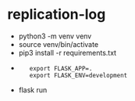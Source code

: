 # replication-log

- python3 -m venv venv
- source venv/bin/activate
- pip3 install -r requirements.txt
- ```
     export FLASK_APP=.
     export FLASK_ENV=development
  ```
- flask run 
